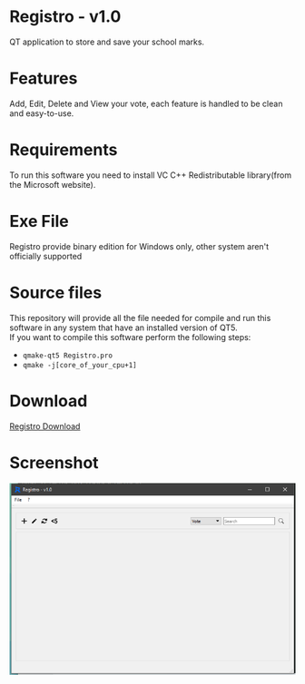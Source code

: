 # Registro - v1.0
QT application to store and save your school marks.

# Features
Add, Edit, Delete and View your vote, each feature is handled to be clean and easy-to-use.

# Requirements
To run this software you need to install VC C++ Redistributable library(from the Microsoft website).

# Exe File
Registro provide binary edition for Windows only, other system aren't officially supported

# Source files
This repository will provide all the file needed for compile and run this software in any system that have an installed version of QT5.  
If you want to compile this software perform the following steps:  
- ```qmake-qt5 Registro.pro```  
- ```qmake -j[core_of_your_cpu+1]```

# Download
[Registro Download](https://github.com/ice-bit/Registro/blob/master/Windows/registro_installer_v1.0_release_windows.exe?raw=true)

# Screenshot
![Registro main window](https://github.com/ice-bit/Registro/blob/master/Windows/registro_screenshot.png)